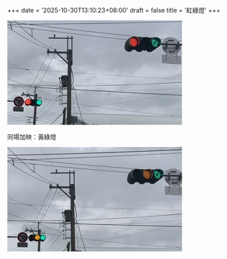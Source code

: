 +++
date = '2025-10-30T13:10:23+08:00'
draft = false
title = '紅綠燈'
+++

![紅綠燈](rg.jpg)

同場加映：黃綠燈

![黃綠燈](yg.jpg)
